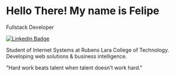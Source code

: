 

# Hello There! My name is Felipe

Fullstack Developer

[![Linkedin Badge](https://img.shields.io/badge/-Felipe%20R.%20Souza-00875?style=flat-square&logo=linkedin&color=%23000000&link=https%3A%2F%2Fwww.linkedin.com%2Fin%2Ffelipe-r-souza-444b17205%2F)](https://www.linkedin.com/in/felipe-r-souza-444b17205) 

Student of Internet Systems at Rubens Lara College of Technology. Developing web solutions & business intelligence.

"Hard work beats talent when talent doesn't work hard."



